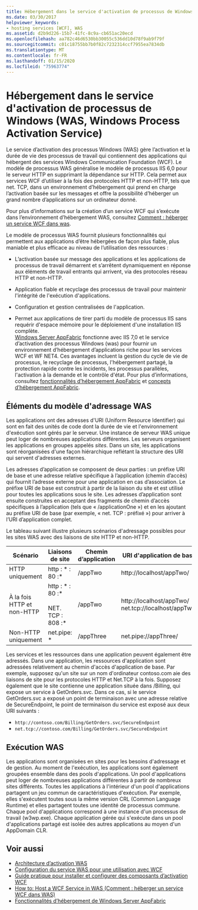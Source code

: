 ```yaml
---
title: Hébergement dans le service d'activation de processus de Windows (WAS, Windows Process Activation Service)
ms.date: 03/30/2017
helpviewer_keywords:
- hosting services [WCF], WAS
ms.assetid: d2b9d226-15b7-41fc-8c9a-cb651ac20ecd
ms.openlocfilehash: aa782c46d6530bb30055c536dd10d78f9ab9f79f
ms.sourcegitcommit: c01c18755bb7b0f82c7232314ccf7955ea7834db
ms.translationtype: MT
ms.contentlocale: fr-FR
ms.lasthandoff: 01/15/2020
ms.locfileid: "75963774"
---
```

# <a name="hosting-in-windows-process-activation-service"></a>Hébergement dans le service d'activation de processus de Windows (WAS, Windows Process Activation Service)
Le service d’activation des processus Windows (WAS) gère l’activation et la durée de vie des processus de travail qui contiennent des applications qui hébergent des services Windows Communication Foundation (WCF). Le modèle de processus WAS généralise le modèle de processus IIS 6,0 pour le serveur HTTP en supprimant la dépendance sur HTTP. Cela permet aux services WCF d’utiliser à la fois des protocoles HTTP et non-HTTP, tels que net. TCP, dans un environnement d’hébergement qui prend en charge l’activation basée sur les messages et offre la possibilité d’héberger un grand nombre d’applications sur un ordinateur donné.  
  
 Pour plus d’informations sur la création d’un service WCF qui s’exécute dans l’environnement d’hébergement WAS, consultez [Comment : héberger un service WCF dans was](../../../../docs/framework/wcf/feature-details/how-to-host-a-wcf-service-in-was.md).  
  
 Le modèle de processus WAS fournit plusieurs fonctionnalités qui permettent aux applications d’être hébergées de façon plus fiable, plus maniable et plus efficace au niveau de l’utilisation des ressources :  
  
- L’activation basée sur message des applications et les applications de processus de travail démarrent et s’arrêtent dynamiquement en réponse aux éléments de travail entrants qui arrivent, via des protocoles réseau HTTP et non-HTTP.  
  
- Application fiable et recyclage des processus de travail pour maintenir l'intégrité de l'exécution d'applications.  
  
- Configuration et gestion centralisées de l'application.  
  
- Permet aux applications de tirer parti du modèle de processus IIS sans requérir d'espace mémoire pour le déploiement d'une installation IIS complète.  
[Windows Server AppFabric](https://docs.microsoft.com/previous-versions/appfabric/ff384253(v=azure.10)) fonctionne avec IIS 7,0 et le service d’activation des processus Windows (was) pour fournir un environnement d’hébergement d’applications riche pour les services WCF et WF NET4. Ces avantages incluent la gestion du cycle de vie de processus, le recyclage de processus, l'hébergement partagé, la protection rapide contre les incidents, les processus parallèles, l'activation à la demande et le contrôle d'état. Pour plus d’informations, consultez [fonctionnalités d’hébergement AppFabric](https://docs.microsoft.com/previous-versions/appfabric/ee677189(v=azure.10)) et [concepts d’hébergement AppFabric](https://docs.microsoft.com/previous-versions/appfabric/ee677371(v=azure.10)).  
  
## <a name="elements-of-the-was-addressing-model"></a>Éléments du modèle d'adressage WAS  
 Les applications ont des adresses d'URI (Uniform Resource Identifier) qui sont en fait des unités de code dont la durée de vie et l'environnement d'exécution sont gérés par le serveur. Une instance de serveur WAS unique peut loger de nombreuses applications différentes. Les serveurs organisent les applications en groupes appelés *sites*. Dans un site, les applications sont réorganisées d'une façon hiérarchique reflétant la structure des URI qui servent d'adresses externes.  
  
 Les adresses d’application se composent de deux parties : un préfixe URI de base et une adresse relative spécifique à l’application (chemin d’accès) qui fournit l’adresse externe pour une application en cas d’association. Le préfixe URI de base est construit à partir de la liaison du site et est utilisé pour toutes les applications sous le site. Les adresses d’application sont ensuite construites en acceptant des fragments de chemin d’accès spécifiques à l’application (tels que « /applicationOne ») et en les ajoutant au préfixe URI de base (par exemple, « net. TCP : préfixé ») pour arriver à l’URI d’application complet.  
  
 Le tableau suivant illustre plusieurs scénarios d'adressage possibles pour les sites WAS avec des liaisons de site HTTP et non-HTTP.  
  
|Scénario|Liaisons de site|Chemin d’application|URI d'application de base|  
|--------------|-------------------|----------------------|---------------------------|  
|HTTP uniquement|http : * : 80 :\*|/appTwo|http://localhost/appTwo/|  
|À la fois HTTP et non-HTTP|http : * : 80 :\*<br /><br /> NET. TCP : 808 :\*|/appTwo|http://localhost/appTwo/<br />net.tcp://localhost/appTwo/|  
|Non-HTTP uniquement|net.pipe: *|/appThree|net.pipe://appThree/|  
  
 Les services et les ressources dans une application peuvent également être adressés. Dans une application, les ressources d'application sont adressées relativement au chemin d'accès d'application de base. Par exemple, supposez qu'un site sur un nom d'ordinateur contoso.com aie des liaisons de site pour les protocoles HTTP et Net.TCP à la fois. Supposez également que le site contienne une application située dans /Billing, qui expose un service à GetOrders.svc. Dans ce cas, si le service GetOrders.svc a exposé un point de terminaison avec une adresse relative de SecureEndpoint, le point de terminaison du service est exposé aux deux URI suivants :  
  
- `http://contoso.com/Billing/GetOrders.svc/SecureEndpoint`
- `net.tcp://contoso.com/Billing/GetOrders.svc/SecureEndpoint`
  
## <a name="the-was-runtime"></a>Exécution WAS  
 Les applications sont organisées en sites pour les besoins d'adressage et de gestion. Au moment de l'exécution, les applications sont également groupées ensemble dans des pools d'applications. Un pool d'applications peut loger de nombreuses applications différentes à partir de nombreux sites différents. Toutes les applications à l'intérieur d'un pool d'applications partagent un jeu commun de caractéristiques d'exécution. Par exemple, elles s'exécutent toutes sous la même version CRL (Common Language Runtime) et elles partagent toutes une identité de processus commune. Chaque pool d'applications correspond à une instance d'un processus de travail (w3wp.exe). Chaque application gérée qui s'exécute dans un pool d'applications partagé est isolée des autres applications au moyen d'un AppDomain CLR.  
  
## <a name="see-also"></a>Voir aussi

- [Architecture d’activation WAS](../../../../docs/framework/wcf/feature-details/was-activation-architecture.md)
- [Configuration du service WAS pour une utilisation avec WCF](../../../../docs/framework/wcf/feature-details/configuring-the-wpa--service-for-use-with-wcf.md)
- [Guide pratique pour installer et configurer des composants d’activation WCF](../../../../docs/framework/wcf/feature-details/how-to-install-and-configure-wcf-activation-components.md)
- [How to: Host a WCF Service in WAS (Comment : héberger un service WCF dans WAS)](../../../../docs/framework/wcf/feature-details/how-to-host-a-wcf-service-in-was.md)
- [Fonctionnalités d’hébergement de Windows Server AppFabric](https://docs.microsoft.com/previous-versions/appfabric/ee677189(v=azure.10))
